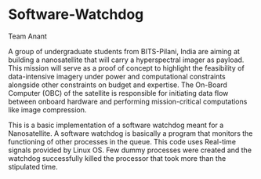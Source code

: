 # Software-Watchdog
Team Anant

A group of undergraduate students from BITS-Pilani, India are aiming at building a nanosatellite that will carry a hyperspectral imager as payload. This mission will serve as a proof of concept to highlight the feasibility of data-intensive imagery under power and computational constraints alongside other constraints on budget and expertise. The On-Board Computer (OBC) of the satellite is responsible for initiating data flow between onboard hardware and performing mission-critical computations like image compression.

This is a basic implementation of a software watchdog meant for a Nanosatellite. A software watchdog is basically a program that monitors the functioning of other processes in the queue. This code uses Real-time signals provided by Linux OS. Few dummy processes were created and the watchdog successfully killed the processor that took more than the stipulated time.
